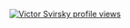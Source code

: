 [![Victor Svirsky profile views](https://u8views.com/api/v1/github/profiles/1835494/views/day-week-month-total-count.svg)](https://u8views.com/github/viktor-svirsky)
